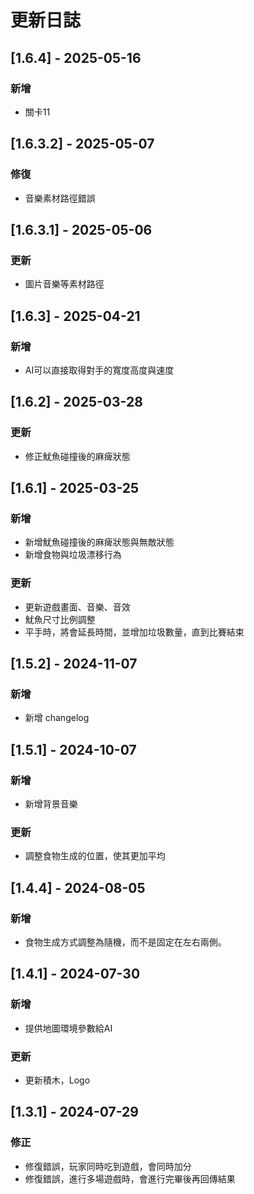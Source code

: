 
# 更新日誌

## [1.6.4] - 2025-05-16

### 新增
- 關卡11


## [1.6.3.2] - 2025-05-07

### 修復
- 音樂素材路徑錯誤

## [1.6.3.1] - 2025-05-06

### 更新
- 圖片音樂等素材路徑

## [1.6.3] - 2025-04-21

### 新增
- AI可以直接取得對手的寬度高度與速度

## [1.6.2] - 2025-03-28

### 更新
- 修正魷魚碰撞後的麻痺狀態


## [1.6.1] - 2025-03-25

### 新增

- 新增魷魚碰撞後的麻痺狀態與無敵狀態
- 新增食物與垃圾漂移行為

### 更新

- 更新遊戲畫面、音樂、音效
- 魷魚尺寸比例調整
- 平手時，將會延長時間，並增加垃圾數量，直到比賽結束

## [1.5.2] - 2024-11-07

### 新增

- 新增 changelog

## [1.5.1] - 2024-10-07

### 新增

- 新增背景音樂

### 更新

- 調整食物生成的位置，使其更加平均

## [1.4.4] - 2024-08-05

### 新增

- 食物生成方式調整為隨機，而不是固定在左右兩側。

## [1.4.1] - 2024-07-30

### 新增

- 提供地圖環境參數給AI

### 更新

- 更新積木，Logo

## [1.3.1] - 2024-07-29

### 修正

- 修復錯誤，玩家同時吃到遊戲，會同時加分
- 修復錯誤，進行多場遊戲時，會進行完畢後再回傳結果
